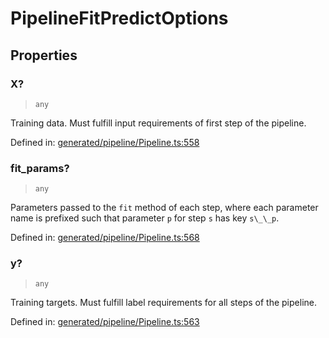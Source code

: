 # PipelineFitPredictOptions

## Properties

### X?

> `any`

Training data. Must fulfill input requirements of first step of the pipeline.

Defined in:  [generated/pipeline/Pipeline.ts:558](https://github.com/transitive-bullshit/scikit-learn-ts/blob/122b3c0/packages/sklearn/src/generated/pipeline/Pipeline.ts#L558)

### fit\_params?

> `any`

Parameters passed to the `fit` method of each step, where each parameter name is prefixed such that parameter `p` for step `s` has key `s\_\_p`.

Defined in:  [generated/pipeline/Pipeline.ts:568](https://github.com/transitive-bullshit/scikit-learn-ts/blob/122b3c0/packages/sklearn/src/generated/pipeline/Pipeline.ts#L568)

### y?

> `any`

Training targets. Must fulfill label requirements for all steps of the pipeline.

Defined in:  [generated/pipeline/Pipeline.ts:563](https://github.com/transitive-bullshit/scikit-learn-ts/blob/122b3c0/packages/sklearn/src/generated/pipeline/Pipeline.ts#L563)
